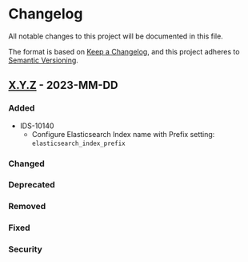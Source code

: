 # Changelog

All notable changes to this project will be documented in this file. 

The format is based on [Keep a Changelog](https://keepachangelog.com/en/1.0.0/),
and this project adheres to [Semantic Versioning](https://semver.org/spec/v2.0.0.html).

## [X.Y.Z](https://github.com/NASA-AMMOS/<repo_name>/releases/tag/X.Y.Z) - 2023-MM-DD

### Added
- IDS-10140
  - Configure Elasticsearch Index name with Prefix setting: `elasticsearch_index_prefix`

### Changed
### Deprecated
### Removed
### Fixed
### Security